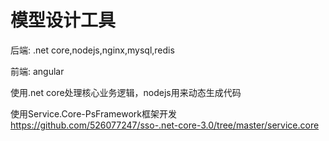 # 模型设计工具

后端: .net core,nodejs,nginx,mysql,redis

前端: angular

使用.net core处理核心业务逻辑，nodejs用来动态生成代码

使用Service.Core-PsFramework框架开发 https://github.com/526077247/sso-.net-core-3.0/tree/master/service.core

